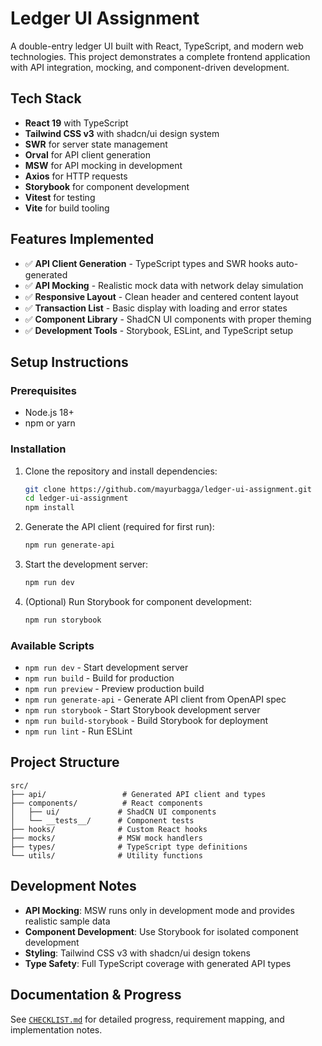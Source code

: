 # Ledger UI Assignment

A double-entry ledger UI built with React, TypeScript, and modern web technologies. This project demonstrates a complete frontend application with API integration, mocking, and component-driven development.

## Tech Stack
- **React 19** with TypeScript
- **Tailwind CSS v3** with shadcn/ui design system
- **SWR** for server state management
- **Orval** for API client generation
- **MSW** for API mocking in development
- **Axios** for HTTP requests
- **Storybook** for component development
- **Vitest** for testing
- **Vite** for build tooling

## Features Implemented
- ✅ **API Client Generation** - TypeScript types and SWR hooks auto-generated
- ✅ **API Mocking** - Realistic mock data with network delay simulation
- ✅ **Responsive Layout** - Clean header and centered content layout
- ✅ **Transaction List** - Basic display with loading and error states
- ✅ **Component Library** - ShadCN UI components with proper theming
- ✅ **Development Tools** - Storybook, ESLint, and TypeScript setup

## Setup Instructions

### Prerequisites
- Node.js 18+ 
- npm or yarn

### Installation
1. Clone the repository and install dependencies:
   ```bash
   git clone https://github.com/mayurbagga/ledger-ui-assignment.git
   cd ledger-ui-assignment
   npm install
   ```

2. Generate the API client (required for first run):
   ```bash
   npm run generate-api
   ```

3. Start the development server:
   ```bash
   npm run dev
   ```

4. (Optional) Run Storybook for component development:
   ```bash
   npm run storybook
   ```

### Available Scripts
- `npm run dev` - Start development server
- `npm run build` - Build for production
- `npm run preview` - Preview production build
- `npm run generate-api` - Generate API client from OpenAPI spec
- `npm run storybook` - Start Storybook development server
- `npm run build-storybook` - Build Storybook for deployment
- `npm run lint` - Run ESLint

## Project Structure
```
src/
├── api/                 # Generated API client and types
├── components/          # React components
│   ├── ui/             # ShadCN UI components
│   └── __tests__/      # Component tests
├── hooks/              # Custom React hooks
├── mocks/              # MSW mock handlers
├── types/              # TypeScript type definitions
└── utils/              # Utility functions
```

## Development Notes
- **API Mocking**: MSW runs only in development mode and provides realistic sample data
- **Component Development**: Use Storybook for isolated component development
- **Styling**: Tailwind CSS v3 with shadcn/ui design tokens
- **Type Safety**: Full TypeScript coverage with generated API types

## Documentation & Progress
See [`CHECKLIST.md`](./CHECKLIST.md) for detailed progress, requirement mapping, and implementation notes.
